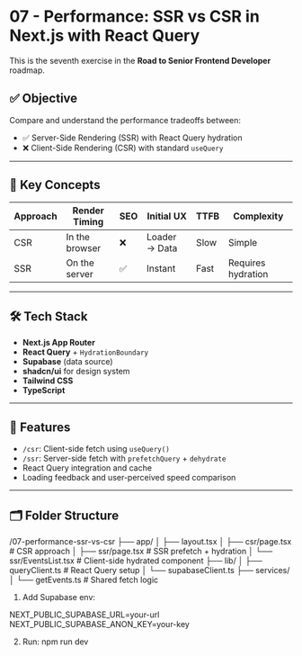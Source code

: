 # 07 - Performance: SSR vs CSR in Next.js with React Query

This is the seventh exercise in the **Road to Senior Frontend Developer** roadmap.

## ✅ Objective

Compare and understand the performance tradeoffs between:

- ✅ Server-Side Rendering (SSR) with React Query hydration
- ❌ Client-Side Rendering (CSR) with standard `useQuery`

---

## 🧠 Key Concepts

| Approach | Render Timing  | SEO | Initial UX    | TTFB | Complexity         |
| -------- | -------------- | --- | ------------- | ---- | ------------------ |
| CSR      | In the browser | ❌  | Loader → Data | Slow | Simple             |
| SSR      | On the server  | ✅  | Instant       | Fast | Requires hydration |

---

## 🛠️ Tech Stack

- **Next.js App Router**
- **React Query** + `HydrationBoundary`
- **Supabase** (data source)
- **shadcn/ui** for design system
- **Tailwind CSS**
- **TypeScript**

---

## 🧩 Features

- `/csr`: Client-side fetch using `useQuery()`
- `/ssr`: Server-side fetch with `prefetchQuery` + `dehydrate`
- React Query integration and cache
- Loading feedback and user-perceived speed comparison

---

## 🗂 Folder Structure

/07-performance-ssr-vs-csr
├── app/
│ ├── layout.tsx
│ ├── csr/page.tsx # CSR approach
│ ├── ssr/page.tsx # SSR prefetch + hydration
│ └── ssr/EventsList.tsx # Client-side hydrated component
├── lib/
│ ├── queryClient.ts # React Query setup
│ └── supabaseClient.ts
├── services/
│ └── getEvents.ts # Shared fetch logic

1. Add Supabase env:

NEXT_PUBLIC_SUPABASE_URL=your-url
NEXT_PUBLIC_SUPABASE_ANON_KEY=your-key

2. Run:
   npm run dev
